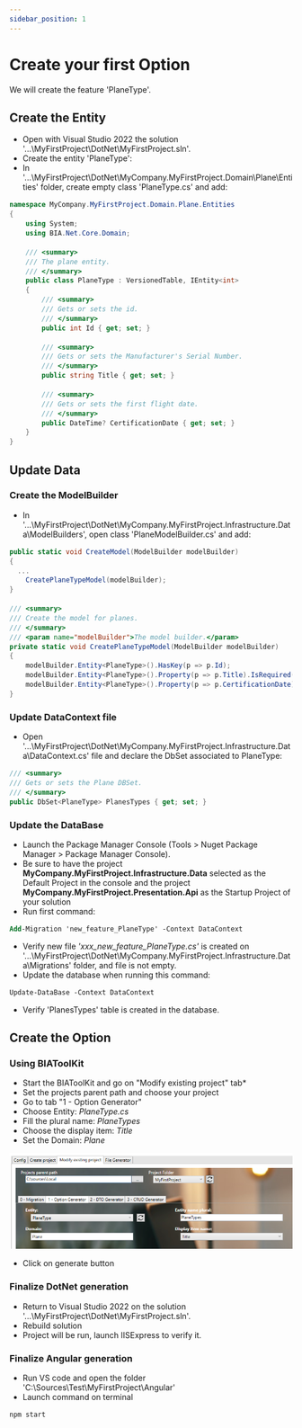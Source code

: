```yaml
---
sidebar_position: 1
---
```


# Create your first Option
We will create the feature 'PlaneType'.

## Create the Entity
* Open with Visual Studio 2022 the solution '...\MyFirstProject\DotNet\MyFirstProject.sln'.
* Create the entity 'PlaneType':
* In '...\MyFirstProject\DotNet\MyCompany.MyFirstProject.Domain\Plane\Entities' folder, create empty class 'PlaneType.cs' and add: 

```csharp
namespace MyCompany.MyFirstProject.Domain.Plane.Entities
{
    using System;
    using BIA.Net.Core.Domain;

    /// <summary>
    /// The plane entity.
    /// </summary>
    public class PlaneType : VersionedTable, IEntity<int>
    {
        /// <summary>
        /// Gets or sets the id.
        /// </summary>
        public int Id { get; set; }

        /// <summary>
        /// Gets or sets the Manufacturer's Serial Number.
        /// </summary>
        public string Title { get; set; }

        /// <summary>
        /// Gets or sets the first flight date.
        /// </summary>
        public DateTime? CertificationDate { get; set; }
    }
}
```
## Update Data
### Create the ModelBuilder
* In '...\MyFirstProject\DotNet\MyCompany.MyFirstProject.Infrastructure.Data\ModelBuilders', open class 'PlaneModelBuilder.cs' and add:  

```csharp
public static void CreateModel(ModelBuilder modelBuilder)
{
  ...
    CreatePlaneTypeModel(modelBuilder);
}

/// <summary>
/// Create the model for planes.
/// </summary>
/// <param name="modelBuilder">The model builder.</param>
private static void CreatePlaneTypeModel(ModelBuilder modelBuilder)
{
    modelBuilder.Entity<PlaneType>().HasKey(p => p.Id);
    modelBuilder.Entity<PlaneType>().Property(p => p.Title).IsRequired().HasMaxLength(64);
    modelBuilder.Entity<PlaneType>().Property(p => p.CertificationDate).IsRequired(false);
}
```

### Update DataContext file
* Open '...\MyFirstProject\DotNet\MyCompany.MyFirstProject.Infrastructure.Data\DataContext.cs' file and declare the DbSet associated to PlaneType:

```csharp
/// <summary>
/// Gets or sets the Plane DBSet.
/// </summary>
public DbSet<PlaneType> PlanesTypes { get; set; }
```

### Update the DataBase
* Launch the Package Manager Console (Tools > Nuget Package Manager > Package Manager Console).
* Be sure to have the project **MyCompany.MyFirstProject.Infrastructure.Data** selected as the Default Project in the console and the project **MyCompany.MyFirstProject.Presentation.Api** as the Startup Project of your solution
* Run first command:    
```ps
Add-Migration 'new_feature_PlaneType' -Context DataContext 
```
* Verify new file *'xxx_new_feature_PlaneType.cs'* is created on '...\MyFirstProject\DotNet\MyCompany.MyFirstProject.Infrastructure.Data\Migrations' folder, and file is not empty.
* Update the database when running this command: 
```ps
Update-DataBase -Context DataContext
```
* Verify 'PlanesTypes' table is created in the database.

## Create the Option
### Using BIAToolKit
* Start the BIAToolKit and go on "Modify existing project" tab*
* Set the projects parent path and choose your project
* Go to tab "1 - Option Generator"
* Choose Entity: *PlaneType.cs*
* Fill the plural name: *PlaneTypes*
* Choose the display item: *Title*
* Set the Domain: *Plane*

![FirstOPTION_Set](../../Images/GettingStarted/FirstOPTION_Set.png)

* Click on generate button
### Finalize DotNet generation
* Return to Visual Studio 2022 on the solution '...\MyFirstProject\DotNet\MyFirstProject.sln'.
* Rebuild solution
* Project will be run, launch IISExpress to verify it. 
  
### Finalize Angular generation
* Run VS code and open the folder 'C:\Sources\Test\MyFirstProject\Angular'
* Launch command on terminal 
```ps
npm start
```